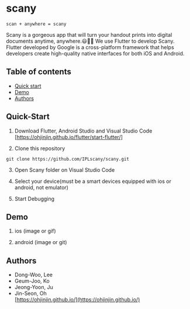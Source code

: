# scany

~~~
scan + anywhere = scany
~~~

Scany is a gorgeous app that will turn your handout prints into digital documents anytime, anywhere.😃👌🏽 
We use Flutter to develop Scany.
Flutter developed by Google is a cross-platform framework that helps developers create high-quality native interfaces for both iOS and Android.

## Table of contents

- [Quick start](#quick-start)
- [Demo](#demo)
- [Authors](#authors)

## Quick-Start
1. Download Flutter, Android Studio and Visual Studio Code
[https://ohjinjin.github.io/flutter/start-flutter/]<br/>

2. Clone this repository
~~~
git clone https://github.com/IPLscany/scany.git
~~~

3. Open Scany folder on Visual Studio Code

4. Select your device(must be a smart devices equipped with ios or android, not emulator)

5. Start Debugging

## Demo
1. ios
(image or gif)

2. android
(image or git)

## Authors
* Dong-Woo, Lee<br/>
* Geum-Joo, Ko<br/>
* Jeong-Yoon, Ju<br/>
* Jin-Seon, Oh<br/>
[https://ohjinjin.github.io/](https://ohjinjin.github.io/)<br/>
